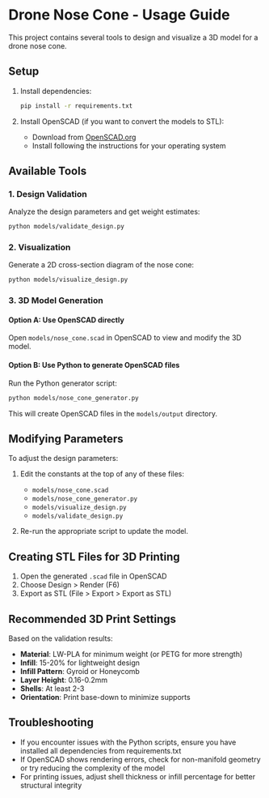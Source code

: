 # Drone Nose Cone - Usage Guide

This project contains several tools to design and visualize a 3D model for a drone nose cone.

## Setup

1. Install dependencies:

   ```bash
   pip install -r requirements.txt
   ```

2. Install OpenSCAD (if you want to convert the models to STL):
   - Download from [OpenSCAD.org](https://www.openscad.org/downloads.html)
   - Install following the instructions for your operating system

## Available Tools

### 1. Design Validation

Analyze the design parameters and get weight estimates:


```bash
python models/validate_design.py
```
### 2. Visualization

Generate a 2D cross-section diagram of the nose cone:


```bash
python models/visualize_design.py
```

### 3. 3D Model Generation

#### Option A: Use OpenSCAD directly
Open `models/nose_cone.scad` in OpenSCAD to view and modify the 3D model.


#### Option B: Use Python to generate OpenSCAD files

Run the Python generator script:

```bash
python models/nose_cone_generator.py
```

This will create OpenSCAD files in the `models/output` directory.

## Modifying Parameters

To adjust the design parameters:

1. Edit the constants at the top of any of these files:
   - `models/nose_cone.scad`
   - `models/nose_cone_generator.py`
   - `models/visualize_design.py`
   - `models/validate_design.py`

2. Re-run the appropriate script to update the model.

## Creating STL Files for 3D Printing

1. Open the generated `.scad` file in OpenSCAD
2. Choose Design > Render (F6)
3. Export as STL (File > Export > Export as STL)

## Recommended 3D Print Settings

Based on the validation results:

- **Material**: LW-PLA for minimum weight (or PETG for more strength)
- **Infill**: 15-20% for lightweight design
- **Infill Pattern**: Gyroid or Honeycomb
- **Layer Height**: 0.16-0.2mm
- **Shells**: At least 2-3
- **Orientation**: Print base-down to minimize supports

## Troubleshooting

- If you encounter issues with the Python scripts, ensure you have installed all dependencies from requirements.txt
- If OpenSCAD shows rendering errors, check for non-manifold geometry or try reducing the complexity of the model
- For printing issues, adjust shell thickness or infill percentage for better structural integrity
